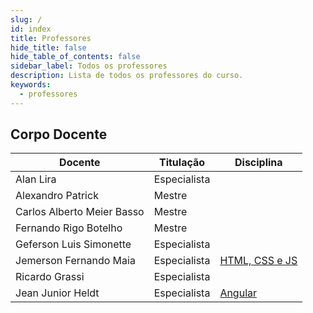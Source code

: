 ```yaml
---
slug: /
id: index
title: Professores
hide_title: false
hide_table_of_contents: false
sidebar_label: Todos os professores
description: Lista de todos os professores do curso.
keywords:
  - professores
---
```


## Corpo Docente

|Docente|Titulação|Disciplina|
|-|-|-|
|Alan Lira|Especialista||
|Alexandro Patrick|Mestre||
|Carlos Alberto Meier Basso|Mestre||
|Fernando Rigo Botelho|Mestre||
|Geferson Luis Simonette|Especialista||
|Jemerson Fernando Maia|Especialista|[HTML, CSS e JS](../docs/html-css-js)|
|Ricardo Grassi|Especialista||
|Jean Junior Heldt|Especialista|[Angular](../docs/angular)|